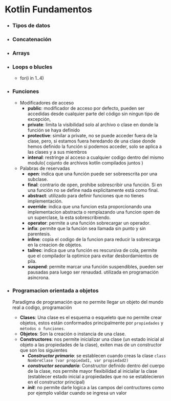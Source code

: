 # Kotlin Fundamentos

- ### Tipos de datos
- ### Concatenación
- ### Arrays
- ### Loops o blucles
  - for(i in 1..4)
- ### Funciones
  - Modificadores de acceso
    - **public**:  modificador de acceso por defecto, pueden ser accedidas desde cualquier parte del código sin ningun tipo de excepción,
    - **private**: limita la visibilidad solo al archivo o clase en donde la función se haya definido 
    - **protective**: similar a private, no se puede acceder fuera de la clase, pero, si estamos fuera heredando de una clase donde hemos definido la función si podemos acceder, solo se aplica a las clases y a sus miembros 
    - **intenal**: restringe al acceso a cualquier codigo dentro del mismo modulo( cojunto de archivos kotlin compilados juntos )
  - Palabras de reservadas
    - **open**: indica que una función puede ser sobreescrita por una subclase.
    - **final**:  contrario de open, prohibe sobrescribir una función. Si en una función no se define nada explicitamente está como final.
    - **abstract**: utilizado para definir funciones que no tienes implementación.
    - **override**:  indica que una funcion esta proporcionando una implementacion abstracta o remplazando una funcion open de un superclase, la esta sobrescribiendo.
    - **operator**:  permite a una función sobrecargar un operador.
    - **infix**:  permite que la función sea llamada sin punto y sin parentesis.
    - **inline**:  copia el codigo de la funcion para reducir la sobrecarga en la creacion de objetos.
    - **tailrec**:  indica que una función es rescursiva de cola, permite que el compilador la optimice para evitar desbordamientos de pila.
    - **suspend**: permite marcar una función suspendibles, pueden ser pausadas para luego ser renaudad. utilizada en programación asincrona.
- ### Programacion orientada a objetos
  Paradígma de programación que no permite llegar un objeto del mundo real a codigo, programación

  - **Clases**: Una clase es el esquema o esqueleto que no permite crear objetos, estos están conformados principalmente por `propiedades` y `métodos o funciones`.
  - **Objetos**:  Son la creación o instancia de una clase.
  - **Constructores**: nos permite inicializar una clase (un estado inicial al objeto a las propiedades de la clase), exiten mas de un constructor que son los siguientes
    - _**Constructor primario**_: se establecen cuando creas la clase `class NombreClase (var propiedad1, var propiedad2)`
    - **_constructor secundario_**: Constructor definido dentro del cuerpo de la clase, nos permite mayor flexibilidad al inicialiar la clase (establecer estado inicial a propiedades que no se establecieron en el constructor principal)
    - **_init_**: no permite darle logica a las campos del contructores como por ejemplo validar cuando se ingresa un valor 